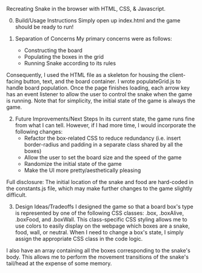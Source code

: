 Recreating Snake in the browser with HTML, CSS, &amp; Javascript.

0) Build/Usage Instructions
Simply open up index.html and the game should be ready to run!

1) Separation of Concerns
My primary concerns were as follows:
	- Constructing the board
	- Populating the boxes in the grid 
	- Running Snake according to its rules

Consequently, I used the HTML file as a skeleton for housing the client-facing button, text, and the board container. I wrote populateGrid.js to handle board population. Once the page finishes loading, each arrow key has an event listener to allow the user to control the snake when the game is running. Note that for simplicity, the initial state of the game is always the game. 


2) Future Improvements/Next Steps
In its current state, the game runs fine from what I can tell. However, if I had more time, I would incorporate the following changes:
	- Refactor the box-related CSS to reduce redundancy (i.e. insert border-radius and padding in a separate class shared by all the boxes)
	- Allow the user to set the board size and the speed of the game
	- Randomize the initial state of the game
	- Make the UI more pretty/aesthetically pleasing

Full disclosure: The initial location of the snake and food are hard-coded in the constants.js file, which may make further changes to the game slightly difficult.


3) Design Ideas/Tradeoffs
I designed the game so that a board box's type is represented by one of the following CSS classes: .box, .boxAlive, .boxFood, and .boxWall. This class-specific CSS styling allows me to use colors to easily display on the webpage which boxes are a snake, food, wall, or neutral. When I need to change a box's state, I simply assign the appropriate CSS class in the code logic.

I also have an array containing all the boxes corresponding to the snake's body. This allows me to perform the movement transitions of the snake's tail/head at the expense of some memory. 
